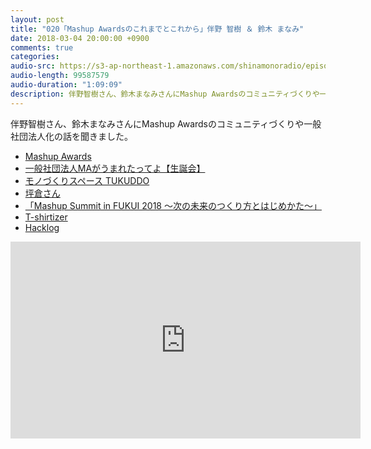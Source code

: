 ```yaml
---
layout: post
title: "020「Mashup Awardsのこれまでとこれから」伴野 智樹 ＆ 鈴木 まなみ"
date: 2018-03-04 20:00:00 +0900
comments: true
categories:
audio-src: https://s3-ap-northeast-1.amazonaws.com/shinamonoradio/episodes/020.mp3
audio-length: 99587579
audio-duration: "1:09:09"
description: 伴野智樹さん、鈴木まなみさんにMashup Awardsのコミュニティづくりや一般社団法人化の話を聞きました。
---
```

伴野智樹さん、鈴木まなみさんにMashup Awardsのコミュニティづくりや一般社団法人化の話を聞きました。

- [Mashup Awards](http://mashupaward.jp/)
- [一般社団法人MAがうまれたってよ【生誕会】](http://mashupaward.jp/2018/03/ma2018-birthdayparty/)
- [モノづくりスペース TUKUDDO](http://tukuddo.com/)
- [坪倉さん](http://teruaki-tsubokura.com/)
- [「Mashup Summit in FUKUI 2018 ～次の未来のつくり方とはじめかた～」](http://www.fisc.jp/it/mashup-summit-in-fukui-2018/)
- [T-shirtizer](https://hacklog.jp/works/52180)
- [Hacklog](https://hacklog.jp/)

<iframe width="560" height="315" src="https://www.youtube.com/embed/duQHv8QXZw0" frameborder="0" allowfullscreen></iframe>
